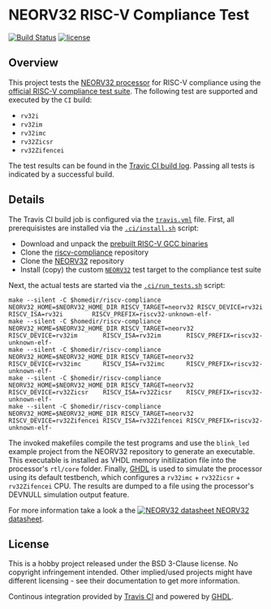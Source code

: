 # NEORV32 RISC-V Compliance Test

[![Build Status](https://travis-ci.com/stnolting/neorv32_riscv_compliance.svg?branch=master)](https://travis-ci.com/stnolting/neorv32_riscv_compliance)
[![license](https://img.shields.io/github/license/stnolting/neorv32_riscv_compliance)](https://github.com/stnolting/neorv32_riscv_compliance/blob/master/LICENSE)


## Overview

This project tests the [NEORV32 processor](https://github.com/stnolting/neorv32) for RISC-V
compliance using the [official RISC-V compliance test suite](https://github.com/riscv/riscv-compliance).
The following test are supported and executed by the `CI` build:

* `rv32i`
* `rv32im`
* `rv32imc`
* `rv32Zicsr`
* `rv32Zifencei`

The test results can be found in the [Travic CI build log](https://travis-ci.com/stnolting/neorv32_riscv_compliance).
Passing all tests is indicated by a successful build.


## Details

The Travis CI build job is configured via the [`travis.yml`](https://github.com/stnolting/neorv32_riscv_compliance/blob/master/.travis.yml) file.
First, all prerequisistes are installed via the [`.ci/install.sh`](https://github.com/stnolting/neorv32_riscv_compliance/blob/master/.ci/install.sh) script:

* Download and unpack the [prebuilt RISC-V GCC binaries](https://github.com/stnolting/riscv_gcc_prebuilt)
* Clone the [riscv-compliance](https://github.com/riscv/riscv-compliance) repository
* Clone the [NEORV32](https://github.com/stnolting/neorv32) repository
* Install (copy) the custom [`NEORV32`](https://github.com/stnolting/neorv32_riscv_compliance/blob/master/test_framework/riscv-target) test target to the compliance test suite

Next, the actual tests are started via the [`.ci/run_tests.sh`](https://github.com/stnolting/neorv32_riscv_compliance/blob/master/.ci/run_tests.sh) script:

```
make --silent -C $homedir/riscv-compliance NEORV32_HOME=$NEORV32_HOME_DIR RISCV_TARGET=neorv32 RISCV_DEVICE=rv32i        RISCV_ISA=rv32i        RISCV_PREFIX=riscv32-unknown-elf-
make --silent -C $homedir/riscv-compliance NEORV32_HOME=$NEORV32_HOME_DIR RISCV_TARGET=neorv32 RISCV_DEVICE=rv32im       RISCV_ISA=rv32im       RISCV_PREFIX=riscv32-unknown-elf-
make --silent -C $homedir/riscv-compliance NEORV32_HOME=$NEORV32_HOME_DIR RISCV_TARGET=neorv32 RISCV_DEVICE=rv32imc      RISCV_ISA=rv32imc      RISCV_PREFIX=riscv32-unknown-elf-
make --silent -C $homedir/riscv-compliance NEORV32_HOME=$NEORV32_HOME_DIR RISCV_TARGET=neorv32 RISCV_DEVICE=rv32Zicsr    RISCV_ISA=rv32Zicsr    RISCV_PREFIX=riscv32-unknown-elf-
make --silent -C $homedir/riscv-compliance NEORV32_HOME=$NEORV32_HOME_DIR RISCV_TARGET=neorv32 RISCV_DEVICE=rv32Zifencei RISCV_ISA=rv32Zifencei RISCV_PREFIX=riscv32-unknown-elf-
```

The invoked makefiles compile the test programs and use the `blink_led` example project from the NEORV32 repository to generate an executable. This
executable is installed as VHDL memory initilization file into the processor's `rtl/core` folder. Finally, [GHDL](https://github.com/ghdl/ghdl) is used to simulate the processor using
its default testbench, which configures a `rv32imc` + `rv32Zicsr` + `rv32Zifencei` CPU. The results are dumped to a file using the processor's DEVNULL simulation output
feature.

For more information take a look a the [![NEORV32 datasheet](https://raw.githubusercontent.com/stnolting/neorv32/master/docs/figures/PDF_32.png) NEORV32 datasheet](https://raw.githubusercontent.com/stnolting/neorv32/master/docs/NEORV32.pdf).


## License

This is a hobby project released under the BSD 3-Clause license. No copyright infringement intended.
Other implied/used projects might have different licensing - see their documentation to get more information.

Continous integration provided by [Travis CI](https://travis-ci.com/stnolting/neorv32_riscv_compliance)
and powered by [GHDL](https://github.com/ghdl/ghdl).
